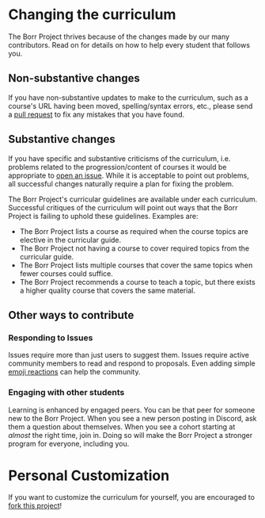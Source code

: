# Changing the curriculum

The Borr Project thrives because of the changes made by our many contributors. Read on for details on how to help every student that follows you.

## Non-substantive changes

If you have non-substantive updates to make to the curriculum, such as a course's URL having been moved, spelling/syntax errors, etc., please send a [pull request](https://www.freecodecamp.org/news/how-to-make-your-first-pull-request-on-github-3/) to fix any mistakes that you have found.

## Substantive changes

If you have specific and substantive criticisms of the curriculum, i.e. problems related to the progression/content of courses it would be appropriate to [open an issue](https://help.github.com/articles/creating-an-issue/). While it is acceptable to point out problems, all successful changes naturally require a plan for fixing the problem.

The Borr Project's curricular guidelines are available under each curriculum. Successful critiques of the curriculum will point out ways that the Borr Project is failing to uphold these guidelines. Examples are:

* The Borr Project lists a course as required when the course topics are elective in the curricular guide.
* The Borr Project not having a course to cover required topics from the curricular guide.
* The Borr Project lists multiple courses that cover the same topics when fewer courses could suffice.
* The Borr Project recommends a course to teach a topic, but there exists a higher quality course that covers the same material.

## Other ways to contribute

### Responding to Issues

Issues require more than just users to suggest them. Issues require active community members to read and respond to proposals. Even adding simple [emoji reactions](https://github.blog/2016-03-10-add-reactions-to-pull-requests-issues-and-comments/) can help the community.

### Engaging with other students

Learning is enhanced by engaged peers. You can be that peer for someone new to the Borr Project. When you see a new person posting in Discord, ask them a question about themselves. When you see a cohort starting at _almost_ the right time, join in. Doing so will make the Borr Project a stronger program for everyone, including you.

# Personal Customization

If you want to customize the curriculum for yourself, you are encouraged to [fork this project](https://help.github.com/articles/fork-a-repo/)!
